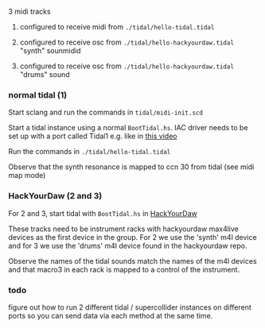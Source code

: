3 midi tracks

1. configured to receive midi from `./tidal/hello-tidal.tidal`

2. configured to receive osc from `./tidal/hello-hackyourdaw.tidal` "synth" sounmidid

3. configured to receive osc from `./tidal/hello-hackyourdaw.tidal` "drums" sound

### normal tidal (1)

Start sclang and run the commands in `tidal/midi-init.scd`

Start a tidal instance using a normal `BootTidal.hs`. IAC driver needs to be set up with a port called Tidal1 e.g. like in [this video](https://www.youtube.com/watch?v=cdB0dBGiar4)

Run the commands in `./tidal/hello-tidal.tidal`

Observe that the synth resonance is mapped to ccn 30 from tidal (see midi map mode)

### HackYourDaw (2 and 3)

For 2 and 3, start tidal with `BootTidal.hs` in [HackYourDaw](https://github.com/fracnesco/HackYourDaw)

These tracks need to be instrument racks with hackyourdaw max4live devices as the first device in the group. For 2 we use the 'synth' m4l device and for 3 we use the 'drums' m4l device found in the hackyourdaw repo.

Observe the names of the tidal sounds match the names of the m4l devices and that macro3 in each rack is mapped to a control of the instrument.

### todo

figure out how to run 2 different tidal / supercollider instances on different ports so you can send data via each method at the same time.
